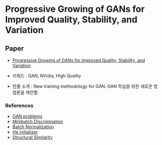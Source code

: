 ﻿# Progressive Growing of GANs for Improved Quality, Stability, and Variation

## Paper

- [Progressive Growing of GANs for Improved Quality, Stability, and Variation](https://arxiv.org/pdf/1710.10196.pdf)

- 키워드 : GAN, NVidia, High Quality

- 한줄 소개 : New training methodology for GAN. GAN 학습을 위한 새로운 방법론을 제안함.

### References

- [GAN problems](https://medium.com/@jonathan_hui/gan-why-it-is-so-hard-to-train-generative-advisory-networks-819a86b3750b)
- [Minibatch Discrimination](https://taeoh-kim.github.io/blog/generative-models-part-2-improvedganinfoganebgan/)
- [Batch Normalization](https://laonple.blog.me/220808903260)
- [He initializer](http://pythonkim.tistory.com/41)
- [Structural Similarity](https://en.wikipedia.org/wiki/Structural_similarity#Multi-Scale_SSIM)
